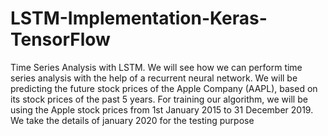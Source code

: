 # LSTM-Implementation-Keras-TensorFlow
Time Series Analysis with LSTM. We will see how we can perform time series analysis with the help of a recurrent neural network. We will be predicting the future stock prices of the Apple Company (AAPL), based on its stock prices of the past 5 years.
For training our algorithm, we will be using the Apple stock prices from 1st January 2015 to 31 December 2019.
We take the details of january 2020 for the testing purpose
